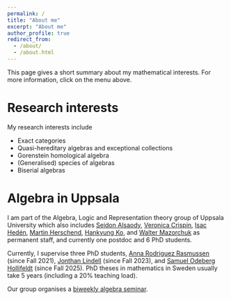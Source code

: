 ```yaml
---
permalink: /
title: "About me"
excerpt: "About me"
author_profile: true
redirect_from: 
  - /about/
  - /about.html
---
```


This page gives a short summary about my mathematical interests. For more information, click on the menu above. 


Research interests
=====

My research interests include 
  - Exact categories
  - Quasi-hereditary algebras and exceptional collections
  - Gorenstein homological algebra
  - (Generalised) species of algebras
  - Biserial algebras

Algebra in Uppsala
=====

I am part of the Algebra, Logic and Representation theory group of Uppsala University which also includes [Seidon Alsaody](https://katalog.uu.se/profile/?id=N9-61), [Veronica Crispin](https://katalog.uu.se/empinfo/?id=N10-872), [Isac Hedén](https://sites.google.com/site/isacheden/), [Martin Herschend](http://www2.math.uu.se/~martinh/), [Hankyung Ko](https://sites.google.com/view/hankyung-ko/home), and [Walter Mazorchuk](http://www2.math.uu.se/~mazor/) as permanent staff, and currently one postdoc and 6 PhD students. 

Currently, I supervise three PhD students, [Anna Rodriguez Rasmussen](https://sites.google.com/view/annarodriguezrasmussen) (since Fall 2021), [Jonthan Lindell](https://www.katalog.uu.se/profile/?id=N20-1265) (since Fall 2023), and [Samuel Odeberg Hollifeldt](https://www.uu.se/kontakt-och-organisation/personal?query=N22-2241) (since Fall 2025). PhD theses in mathematics in Sweden usually take 5 years (including a 20% teaching load).  

Our group organises a [biweekly algebra seminar](http://www2.math.uu.se/~mazor/seminar.html). 
